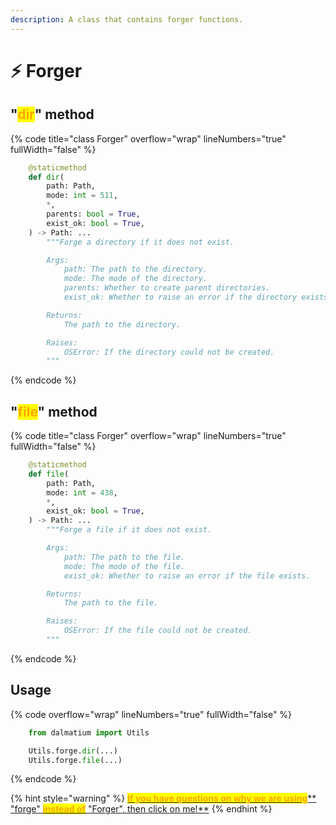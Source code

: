 ```yaml
---
description: A class that contains forger functions.
---
```


# ⚡ Forger

## "<mark style="color:orange;">dir</mark>" method

{% code title="class Forger" overflow="wrap" lineNumbers="true" fullWidth="false" %}
```python
    @staticmethod
    def dir(
        path: Path,
        mode: int = 511,
        *,
        parents: bool = True,
        exist_ok: bool = True,
    ) -> Path: ...
        """Forge a directory if it does not exist.

        Args:
            path: The path to the directory.
            mode: The mode of the directory.
            parents: Whether to create parent directories.
            exist_ok: Whether to raise an error if the directory exists.

        Returns:
            The path to the directory.

        Raises:
            OSError: If the directory could not be created.
        """
```
{% endcode %}

## "<mark style="color:orange;">file</mark>" method

{% code title="class Forger" overflow="wrap" lineNumbers="true" fullWidth="false" %}
```python
    @staticmethod
    def file(
        path: Path,
        mode: int = 438,
        *,
        exist_ok: bool = True,
    ) -> Path: ...
        """Forge a file if it does not exist.

        Args:
            path: The path to the file.
            mode: The mode of the file.
            exist_ok: Whether to raise an error if the file exists.

        Returns:
            The path to the file.

        Raises:
            OSError: If the file could not be created.
        """
```
{% endcode %}

## Usage

{% code overflow="wrap" lineNumbers="true" fullWidth="false" %}
```python
    from dalmatium import Utils

    Utils.forge.dir(...)
    Utils.forge.file(...)
```
{% endcode %}

{% hint style="warning" %}
[<mark style="color:orange;">**If you have questions on why we are using**</mark>** **<mark style="color:red;">**"forge"**</mark>** **<mark style="color:orange;">**instead of**</mark>** **<mark style="color:red;">**"Forger"**</mark><mark style="color:orange;">**, then click on me!**</mark>](../quick-start.md)
{% endhint %}
